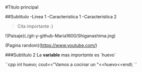 #Titulo principal

##Subtitulo
-Linea 1
	-Caracteristica 1
	-Caracteristica 2
>Cita importante :)

!(Paisaje)(./git-y-github-Maria1600/Shiganashima.jng)

(Pagina random)(https://www.youtube.com/)

###Subtitulo 2
La **variable** mas *importante* es `huevo´

``cpp
	int huevo;
	cout<<"Vamos a cocinar un "<<huevo<<endl;
´´
